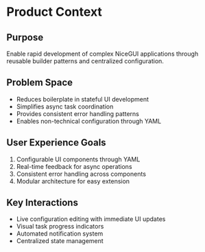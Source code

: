 # Product Context

## Purpose
Enable rapid development of complex NiceGUI applications through reusable builder patterns and centralized configuration.

## Problem Space
- Reduces boilerplate in stateful UI development
- Simplifies async task coordination
- Provides consistent error handling patterns
- Enables non-technical configuration through YAML

## User Experience Goals
1. Configurable UI components through YAML
2. Real-time feedback for async operations
3. Consistent error handling across components
4. Modular architecture for easy extension

## Key Interactions
- Live configuration editing with immediate UI updates
- Visual task progress indicators
- Automated notification system
- Centralized state management
